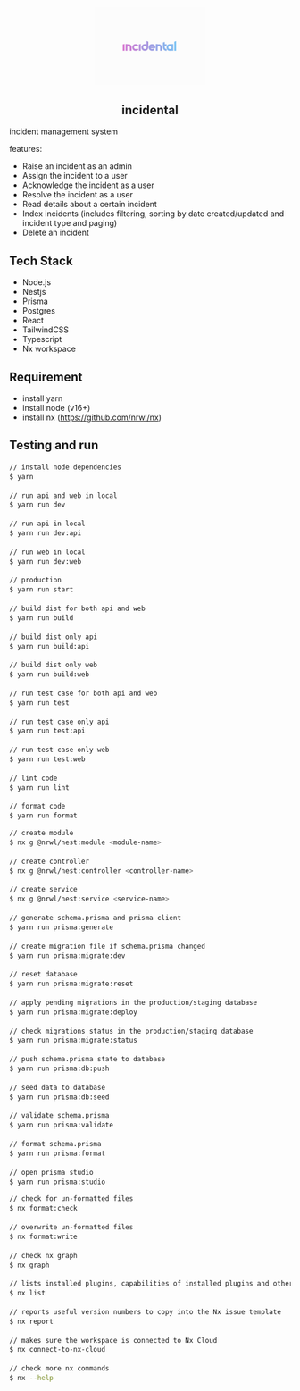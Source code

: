 <p align="center">
  <img width="200px" src="https://github.com/yeukfei02/incidental/blob/main/readme-icon.png"><br/>
  <h2 align="center">incidental</h2>
</p>

incident management system

features:

- Raise an incident as an admin
- Assign the incident to a user
- Acknowledge the incident as a user
- Resolve the incident as a user
- Read details about a certain incident
- Index incidents (includes filtering, sorting by date created/updated and incident type
  and paging)
- Delete an incident

## Tech Stack

- Node.js
- Nestjs
- Prisma
- Postgres
- React
- TailwindCSS
- Typescript
- Nx workspace

## Requirement

- install yarn
- install node (v16+)
- install nx (<https://github.com/nrwl/nx>)

## Testing and run

```zsh
// install node dependencies
$ yarn

// run api and web in local
$ yarn run dev

// run api in local
$ yarn run dev:api

// run web in local
$ yarn run dev:web

// production
$ yarn run start

// build dist for both api and web
$ yarn run build

// build dist only api
$ yarn run build:api

// build dist only web
$ yarn run build:web

// run test case for both api and web
$ yarn run test

// run test case only api
$ yarn run test:api

// run test case only web
$ yarn run test:web

// lint code
$ yarn run lint

// format code
$ yarn run format
```

```zsh
// create module
$ nx g @nrwl/nest:module <module-name>

// create controller
$ nx g @nrwl/nest:controller <controller-name>

// create service
$ nx g @nrwl/nest:service <service-name>

// generate schema.prisma and prisma client
$ yarn run prisma:generate

// create migration file if schema.prisma changed
$ yarn run prisma:migrate:dev

// reset database
$ yarn run prisma:migrate:reset

// apply pending migrations in the production/staging database
$ yarn run prisma:migrate:deploy

// check migrations status in the production/staging database
$ yarn run prisma:migrate:status

// push schema.prisma state to database
$ yarn run prisma:db:push

// seed data to database
$ yarn run prisma:db:seed

// validate schema.prisma
$ yarn run prisma:validate

// format schema.prisma
$ yarn run prisma:format

// open prisma studio
$ yarn run prisma:studio
```

```zsh
// check for un-formatted files
$ nx format:check

// overwrite un-formatted files
$ nx format:write

// check nx graph
$ nx graph

// lists installed plugins, capabilities of installed plugins and other available plugins.
$ nx list

// reports useful version numbers to copy into the Nx issue template
$ nx report

// makes sure the workspace is connected to Nx Cloud
$ nx connect-to-nx-cloud

// check more nx commands
$ nx --help
```
